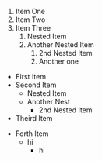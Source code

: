 <!-- Order List -->
1. Item One
1. Item Two
1. Item Three
    1. Nested Item
    1. Another Nested Item
        1. 2nd Nested Item
        1. Another one

<!-- Unorder List  "-, +, *" -->
- First Item
- Second Item
    - Nested Item
    - Another Nest
        - 2nd Nested Item
- Theird Item
* Forth Item
    + hi
        - hi
